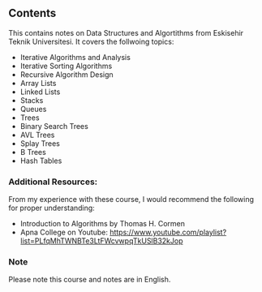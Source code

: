 ## Contents

This contains notes on Data Structures and Algortithms from Eskisehir Teknik Universitesi. It covers the follwoing topics:

- Iterative Algorithms and Analysis
- Iterative Sorting Algorithms
- Recursive Algorithm Design
- Array Lists
- Linked Lists
- Stacks
- Queues
- Trees
- Binary Search Trees
- AVL Trees
- Splay Trees
- B Trees
- Hash Tables


### Additional Resources:
From my experience with these course, I would recommend the following for proper understanding: 

- Introduction to Algorithms by Thomas H. Cormen
- Apna College on Youtube: https://www.youtube.com/playlist?list=PLfqMhTWNBTe3LtFWcvwpqTkUSlB32kJop


### Note
Please note this course and notes are in English.